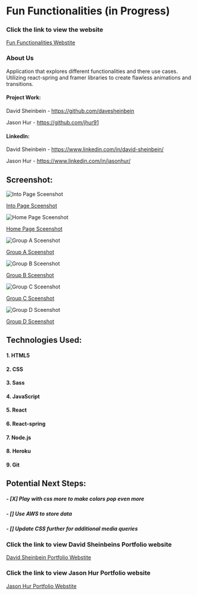 # **Fun Functionalities (in Progress)**

### Click the link to view the website

[Fun Functionalities Webstite](https://funfunctionalities.herokuapp.com/)

### About Us

Application that explores different functionalities and there use cases. Utilizing react-spring and framer libraries to create flawless animations and transitions.

#### Project Work:

David Sheinbein - https://github.com/davesheinbein

Jason Hur - https://github.com/jhur91

#### LinkedIn:

David Sheinbein - https://www.linkedin.com/in/david-sheinbein/

Jason Hur - https://www.linkedin.com/in/jasonhur/

## Screenshot:

![Into Page Sceenshot](screenshots/homeScreenshot.png)

[Into Page Sceenshot](https://imgur.com/egZiSaH)

![Home Page Sceenshot](screenshots/subHomeScreenshot.png)

[Home Page Sceenshot](https://imgur.com/QKz9QnP)

![Group A Sceenshot](screenshots/mainAScreenshot.png)

[Group A Sceenshot](https://imgur.com/QaccQr7)

![Group B Sceenshot](screenshots/mainBScreenshot.png)

[Group B Sceenshot](https://imgur.com/xHPaEbR)

![Group C Sceenshot](screenshots/mainCScreenshot.png)

[Group C Sceenshot](https://imgur.com/UJIxEai)

![Group D Sceenshot](screenshots/mainDScreenshot.png)

[Group D Sceenshot](https://imgur.com/zv8GiV4)

## Technologies Used:

#### 1. HTML5

#### 2. CSS

#### 3. Sass

#### 4. JavaScript

#### 5. React

#### 6. React-spring

#### 7. Node.js

#### 8. Heroku

#### 9. Git

## Potential Next Steps:

##### - [X] Play with css more to make colors pop even more

##### - [] Use AWS to store data

##### - [] Update CSS further for additional media queries

### Click the link to view David Sheinbeins Portfolio website

[David Sheinbein Portfolio Webstite](http://www.davidsheinbeinportfolio.com/)

### Click the link to view Jason Hur Portfolio website

[Jason Hur Portfolio Webstite](https://jasonhur.netlify.app/)
